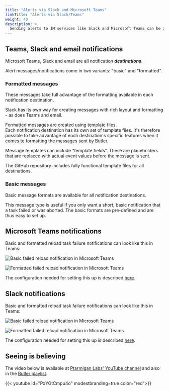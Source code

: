 ```yaml
---
title: "Alerts via Slack and Microsoft Teams"
linkTitle: "Alerts via Slack/Teams"
weight: 40
description: >
  Sending alerts to IM services like Slack and Microsoft Teams can be a great way to quickly notify people about urgent issues.
---
```


## Teams, Slack and email notifications

Microsoft Teams, Slack and email are all notification ***destinations***.

Alert messages/notifications come in two variants: "basic" and "formatted".

### Formatted messages

These messages take full advantage of the formatting available in each notification destination.

Slack has its own way for creating messages with rich layout and formatting - as does Teams and email.

Formatted messages are created using template files.  
Each notification destination has its own set of template files. It's therefore possible to take advantage of each destination's specific features when it comes to formatting the messages sent by Butler.

Message templates can include "template fields". These are placeholders that are replaced with actual event values before the message is sent.

The GitHub repository includes fully functional template files for all destinations.

### Basic messages

Basic message formats are available for all notification destinations.

This message type is useful if you only want a short, basic notification that a task failed or was aborted. The basic formats are pre-defined and are thus easy to set up.

## Microsoft Teams notifications

Basic and formatted reload task failure notifications can look like this in Teams:

![Basic failed reload notification in Microsoft Teams](/img/failed-reload-teams-basic_1.png "Basic failed reload notification in Microsoft Teams")  

![Formatted failed reload notification in Microsoft Teams](/img/failed-reload-teams-formatted_1.png "Formatted failed reload notification in Microsoft Teams")  

The configuration needed for setting this up is described [here](/docs/getting-started/setup/reload-alerts/alert-teams/). 

## Slack notifications

Basic and formatted reload task failure notifications can look like this in Teams:

![Basic failed reload notification in Microsoft Teams](/img/failed-reload-slack-basic_1.png "Basic failed reload notification in Microsoft Teams")  

![Formatted failed reload notification in Microsoft Teams](/img/failed-reload-slack-formatted_1.png "Formatted failed reload notification in Microsoft Teams")  

The configuration needed for setting this up is described [here](/docs/getting-started/setup/reload-alerts/alert-slack/).

## Seeing is believing

The video below is available at [Ptarmigan Labs' YouTube channel](https://www.youtube.com/channel/UCpQblhippq-KfWkXEEYFHTQ) and also in the [Butler playlist](https://www.youtube.com/playlist?list=PLUuyY5OOOsz3XX5YT2QEwa7dzaBT1kOCP).

{{< youtube id="PxYGtCmpu4o" modestbranding=true color="red">}}
